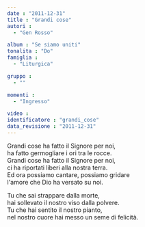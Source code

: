 ```yaml
---
date : "2011-12-31"
title : "Grandi cose"
autori : 
  - "Gen Rosso"

album : "Se siamo uniti"
tonalita : "Do"
famiglia : 
  - "Liturgica"

gruppo : 
  - ""

momenti : 
  - "Ingresso"

video : 
identificatore : "grandi_cose"
data_revisione : "2011-12-31"
---
```

  
  
Grandi cose ha fatto il Signore per noi,  
ha fatto germogliare i ori tra le rocce.   
Grandi cose ha fatto il Signore per noi,  
ci ha riportati liberi alla nostra terra.  
Ed ora possiamo cantare, possiamo gridare  
l'amore che Dio ha versato su noi.   
  
  
Tu che sai strappare dalla morte,   
hai sollevato il nostro viso dalla polvere.  
Tu che hai sentito il nostro pianto,   
nel nostro cuore hai messo un seme di felicità.  
  
  
  
